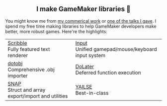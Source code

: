 <h2 align="center">I make GameMaker libraries 🌟</h2>

You might know me from [my commerical work](http://www.jujuadams.com/) or [one of the talks I gave](https://www.youtube.com/watch?v=Uj7nr6vSRvs). I spend my free time making libraries to help GameMaker developers make better, more robust games. Here're the highlights:

|                                                                                         |                                                                                          |
|-----------------------------------------------------------------------------------------|------------------------------------------------------------------------------------------|
|[Scribble](https://github.com/JujuAdams/scribble)<br>Fully featured text renderer        |[Input](https://github.com/JujuAdams/input)<br>Unified gamepad/mouse/keyboard input system|
|[dotobj](https://github.com/JujuAdams/dotobj)<br>Comprehensive .obj importer             |[DoLater](https://github.com/JujuAdams/DoLater)<br>Deferred function execution            |
|[SNAP](https://github.com/JujuAdams/SNAP)<br>Struct and array export/import and utilities|[YAILSE](https://github.com/JujuAdams/YAILSE)<br>Best-in-class                            |

